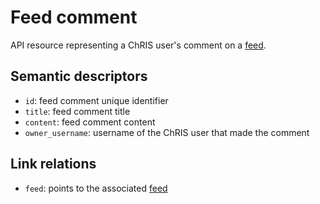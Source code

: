 # Feed comment

API resource representing a ChRIS user's comment on a [feed](feed.md). 


## Semantic descriptors

* `id`: feed comment unique identifier
* `title`: feed comment title
* `content`: feed comment content
* `owner_username`: username of the ChRIS user that made the comment


## Link relations

* `feed`: points to the associated [feed](feed.md)
